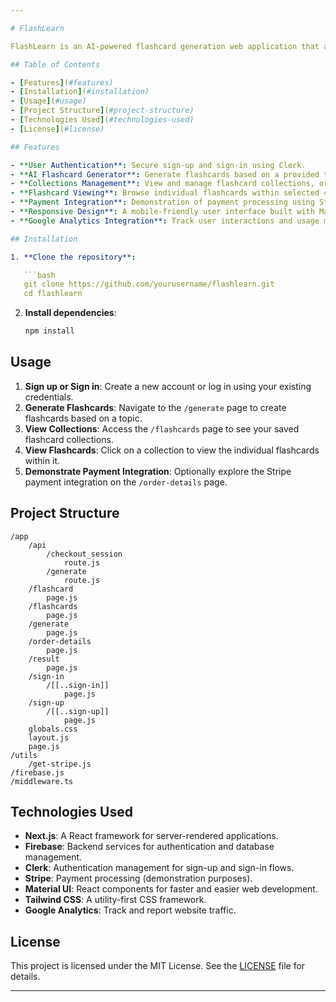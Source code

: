 ```yaml
---

# FlashLearn

FlashLearn is an AI-powered flashcard generation web application that allows users to create, store, and review flashcards. The app offers features such as secure authentication, topic-based flashcard generation, and a user-friendly interface for organizing and viewing collections. It also includes a demonstration of payment integration using Stripe.

## Table of Contents

- [Features](#features)
- [Installation](#installation)
- [Usage](#usage)
- [Project Structure](#project-structure)
- [Technologies Used](#technologies-used)
- [License](#license)

## Features

- **User Authentication**: Secure sign-up and sign-in using Clerk.
- **AI Flashcard Generator**: Generate flashcards based on a provided topic and save them to a Firebase database.
- **Collections Management**: View and manage flashcard collections, organized by unique names.
- **Flashcard Viewing**: Browse individual flashcards within selected collections.
- **Payment Integration**: Demonstration of payment processing using Stripe (for educational purposes).
- **Responsive Design**: A mobile-friendly user interface built with Material UI and Tailwind CSS.
- **Google Analytics Integration**: Track user interactions and usage metrics.

## Installation

1. **Clone the repository**:

   ```bash
   git clone https://github.com/yourusername/flashlearn.git
   cd flashlearn
   ```

2. **Install dependencies**:

   ```bash
   npm install
   ```
   
## Usage

1. **Sign up or Sign in**: Create a new account or log in using your existing credentials.
2. **Generate Flashcards**: Navigate to the `/generate` page to create flashcards based on a topic.
3. **View Collections**: Access the `/flashcards` page to see your saved flashcard collections.
4. **View Flashcards**: Click on a collection to view the individual flashcards within it.
5. **Demonstrate Payment Integration**: Optionally explore the Stripe payment integration on the `/order-details` page.

## Project Structure

```
/app
    /api
        /checkout_session
            route.js
        /generate
            route.js
    /flashcard
        page.js
    /flashcards
        page.js
    /generate
        page.js
    /order-details
        page.js
    /result
        page.js
    /sign-in
        /[[..sign-in]]
            page.js
    /sign-up
        /[[..sign-up]]
            page.js
    globals.css
    layout.js
    page.js
/utils
    /get-stripe.js
/firebase.js
/middleware.ts
```

## Technologies Used

- **Next.js**: A React framework for server-rendered applications.
- **Firebase**: Backend services for authentication and database management.
- **Clerk**: Authentication management for sign-up and sign-in flows.
- **Stripe**: Payment processing (demonstration purposes).
- **Material UI**: React components for faster and easier web development.
- **Tailwind CSS**: A utility-first CSS framework.
- **Google Analytics**: Track and report website traffic.

## License

This project is licensed under the MIT License. See the [LICENSE](LICENSE) file for details.

---
```



